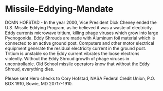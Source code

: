 # Missile-Eddying-Mandate
DCMN HOFSTAD - In the year 2000, Vice President Dick Cheney ended the U.S. Missile Eddying Program, as he believed it was a waste of electricity. Eddy currents microwave tritium, killing phage viruses which grow into large Pycnogonida. Eddy Shrouds are made with Aluminum foil material which is connected to an active ground post. Computers and other motor electrical equipment generate the residual electricity current in the ground post. Tritium is unstable so the Eddy current vibrates the loose electrons violently. Without the Eddy Shroud growth of phage viruses in uncontrollable. Old School missile operators know that without the Eddy Shroud, everything dies.

Please sent Hero checks to Cory Hofstad, NASA Federal Credit Union, P.O. BOX 1910, Bowie, MD 20717-1910.
